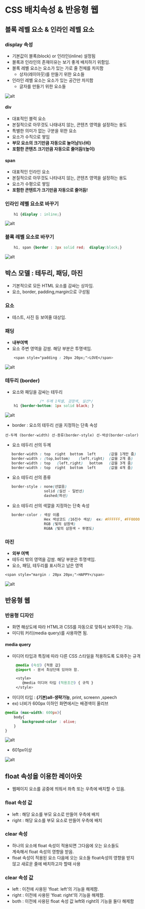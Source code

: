 CSS 배치속성 & 반응형 웹
==========================

## 블록 레벨 요소 & 인라인 레벨 요소

### display 속성

* 기본값이 블록(block) or 인라인(inline) 설정됨
* 블록과 인라인의 존재이유는 보기 좋게 배치하기 위함임.
* 블록 레벨 요소는 요소가 있는 가로 줄 전체를 차지함
    * 상자(레이아웃)를 만들기 위한 요소들
* 인라인 레벨 요소는 요소가 있는 공간만 차지함
    * 글자를 만들기 위한 요소들

![alt](/assets/images/post/html/52.png)

#### div

* 대표적인 블럭 요소
* 본질적으로 아무것도 나태내지 않는, 콘텐츠 영역을 설정하는 용도
* 특별한 의미가 없는 구분을 위한 요소
* 요소가 수직으로 쌓임
* **부모 요소의 크기만큼 자동으로 늘어남!(너비)**
* **포함한 콘텐츠 크기만큼 자동으로 줄어듬!(높이)**

#### span

* 대표적인 인라인 요소
* 본질적으로 아무것도 나타내지 않는, 콘텐츠 영역을 설정하는 용도
* 요소가 수평으로 쌓임
* **포함한 콘텐트가 크기만큼 자동으로 줄어듬!**

### 인라인 레벨 요소로 바꾸기

```css
    h1 {display : inline;} 
```

![alt](/assets/images/post/html/54.png)


### 블록 레벨 요소로 바꾸기

```css
    h1, span {border : 3px solid red;  display:block;}
```

![alt](/assets/images/post/html/55.png)


## 박스 모델 : 테두리, 패딩, 마진

* 기본적으로 모든 HTML 요소를 감싸는 상자임.
* 요소, border, padding,margin으로 구성됨

### 요소 

* 테스트, 사진 등 보여줄 대상임.

### 패딩 

* **내부여백**
* 요소 주변 영역을 감쌈. 해당 부분은 투명색임.

```css
    <span style="padding : 20px 20px;">LOVE</span>
```

![alt](/assets/images/post/html/58.png)


### 테두리 (border)

* 요소와 패딩을 감싸는 테두리

```css
                /* 두께 1픽셀, 검정색, 실선*/
    h1 {border-bottom: 1px solid black;	}
``` 

![alt](/assets/images/post/html/56.png)


* border : 요소의 테두리 선을 지정하는 단축 속성

```
선-두께 (border-width) 선-종류(border-style) 선-색상(border-color)
```

* 요소 테두리 선의 두께	

```css
   border-width : top  right  bottom  left	    (값을 1개만 줌)
   border-width : (top,bottom)    (left,right)	(값을 2개 줌)
   border-width : top   (left,right)   bottom	(값을 3개 줌)
   border-width : top  right  bottom  left	    (값을 4개 줌)
```   

* 요소 테두리 선의 종류

```css
   border-style : none(선없음)
   				  solid (실선 - 일반선)
   				  dashed(파선)
```

* 요소 테두리 선의 색깔을 지정하는 단축 속성

```css
   border-color : 색상 이름 
     			  Hex 색상코드 (16진수 색상)  ex: #FFFFFF, #FF0000
                  RGB (빛의 삼원색)
   				  RGBA (빛의 삼원색 + 투명도)
```


### 마진 

* **외부 여백**
* 테두리 밖의 영역을 감쌈. 해당 부분은 투명색임.
* 요소, 패딩, 테두리를 표시하고 남은 영역

```css
<span style="margin : 20px 20px;">HAPPY</span>
```

![alt](/assets/images/post/html/57.png)

## 반응형 웹

### 반응형 디자인

* 화면 해상도에 따라 HTML과 CSS를 자동으로 맞춰서 보여주는 기능.
* 미디워 커리(media query)를 사용하면 됨.

#### media query

* 미디어 타입과 특징에 따라 다른 CSS 스타일을 적용하도록 도와주는 규격

```css
     @media (속성) {적용 값}
     @import - 문서 최상단에 있어야 함.

     <style>
        @media 미디어 타입 (적용조건) { 규칙 }
     </style>
```

* 미디어 타입 : **(기본)all-생략가능**, print, screenn ,speech
* ex) 너비가 600px 이하인 화면에서는 배경색이 올리브

```css
@media (max-width: 600px){
	body{
		background-color : olive;
	}
}
```

![alt](/assets/images/post/html/59.png)

* 601px이상

![alt](/assets/images/post/html/60.png)

## float 속성을 이용한 레이아웃

* 웹페이지 요소를 공중에 띄워서 좌측 또는 우측에 배치할 수 있음.

### float 속성 값

* left : 해당 요소를 부모 요소로 만들어 우측에 배치
* right : 해당 요소를 부모 요소로 만들어 우측에 배치

### clear 속성

* 하나의 요소에 float 속성이 적용되면 그다음에 오는 요소들도  
  계속해서 float 속성의 영향을 받음.
* float 속성이 적용된 요소 다음에 오는 요소들 float속성의 영향을 받지  
  않고 새로운 줄에 배치하고자 할때 사용

### clear 속성 값

* left : 이전에 사용된 'float: left'의 기능을 해제함.
* right : 이전에 사용된 'float: right'의 기능을 해제함.
* both : 이전에 사용된 float 속성 값 left와 right의 기능을 둘다 해제함



